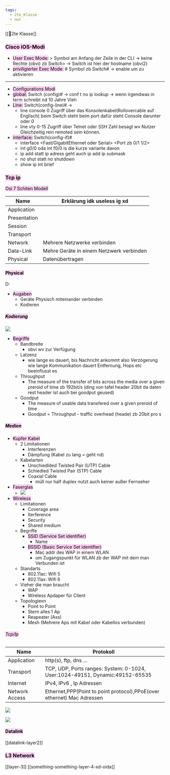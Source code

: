 ```yaml
---
tags:
  - 2te_Klasse
  - nwt
---
```

[[🥲2te Klasse]]

### <mark style="background: #FFB8EBA6;">Cisco iOS-Modi</mark>

- <mark style="background: #FFB8EBA6;">User Exec Mode:</mark> > Symbol am Anfang der Zeile in der CLI → keine Rechte (obvi) zb Switch> → Switch ist hier der hostname (obvi2)
- <mark style="background: #FFB8EBA6;">priviligierter Exec Mode:</mark> # Symbol zb Switch# → enable um zu aktivieren
- ----------- 
- <mark style="background: #FFB8EBA6;">Configurations Modi</mark>
- <mark style="background: #FFB8EBA6;">global:</mark> Switch (config)# → conf t no ip lookup → wenn irgendwas in term schreibt nd 10 Jahre Vieh
- <mark style="background: #FFB8EBA6;">Line:</mark> Switch(config-line)# →
	- line console 0 Zugriff über das Konsolenkabel(Rollovercable auf Englisch) beim Switch steht beim port dafür steht Console darunter oder 0
	- line vty 0-15 Zugriff über Telnet oder SSH Zahl besagt wv Nutzer Gleichzeitig rein remoted sein können.
- <mark style="background: #FFB8EBA6;">interface:</mark> Switch(config-if)#
	- interface <Fast/GigabitEthernet oder Serial> <Port zb 0/1 1/2>
	- int g0/0 oda int f0/0 is die kurze variante davon
	- ip add statt ip adress geht auch ip add ip submask
	- no shut statt no shutdown
	- show ip int brief 


### <mark style="background: #FFB8EBA6;">Tcp ip</mark>

<mark style="background: #FFB8EBA6;">Osi 7 Schiten Modell</mark>

| Name         | Erklärung idk useless ig xd              |
| ------------ | ---------------------------------------- |
| Application  |                                          |
| Presentation |                                          |
| Session      |                                          |
| Transport    |                                          |
| Network      | Mehrere Netzwerke verbinden              |
| Data-Link    | Mehre Geräte in einem Netzwerk verbinden |
| Physical     | Datenübertragen                          |

#### <mark style="background: #FFB8EBA6;">Physical</mark>

D:

- <mark style="background: #FFB8EBA6;">Augaben</mark>
	- Geräte Physisch miteinander verbinden
	- Kodieren

##### <mark style="background: #FFB8EBA6;">Kodierung</mark>

![](DR01-12-2023-30.excalidraw.svg)
- <mark style="background: #FFB8EBA6;">Begriffe</mark>
	- Bandbreite
		- obvi wv zur Verfügung
	- Latzenz
		- wie lange es dauert, bis Nachricht ankommt also Verzögerung wie lange Kommunikation dauert Entfernung, Hops etc beeinflusst es
	- Throughput
		- The measure of the transfer of bits across the media over a given preroid of time zb 192bit/s (ding von tafel header 20bit da daten rest header ist auch bei goodput geused)
	- Goodput
		- The measure of usable data transfered over a given preroid of time 
		- Goodput = Throughput - traffic overhead (heade) zb 20bit pro s

##### <mark style="background: #FFB8EBA6;">Medien</mark>

- <mark style="background: #FFB8EBA6;">Kupfer Kabel</mark>
	- 2 Limitationen
		- Interferenzen
		- Dämpfung (Kabel zu lang = geht nd)
	- Kabelarten
		- Unschiedlded Twisted Pair (UTP) Cable
		- Schiedled Twisted Pair (STP) Cable
		- Coaxial Cable
			- müll nur half duplex nutzt auch keiner außer Fernseher
- <mark style="background: #FFB8EBA6;">Faserglas</mark>
	- ![](DR01-12-2023-05.excalidraw.svg)
- <mark style="background: #FFB8EBA6;">Wireless</mark>
	- Limitationen
		- Coverage area
		- Iterference
		- Security
		- Shared medium
	- Begriffe
		- <mark style="background: #FFB8EBA6;">SSID (Service Set identifier)</mark>
			- Name
		- <mark style="background: #FFB8EBA6;">BSSID (Basic Service Set identifier)</mark>
			- Mac addr des WAP in einem WLAN 
			- um Zugangspunkt für WLAN zb der WAP mit dem man Verbunden ist
	- Standarts
		- 802.11ac: Wifi 5
		- 802.11ax: Wifi 6
	- Vieher die man braucht
		- WAP
		- Wireless Apdaper für Client 
	- Topologiexn
		- Point to Point 
		- Stern alles 1 Ap
		- Reapeater (Ass)
		- Mesh (Mehrere Aps mit Kabel oder Kabellos verbunden)


###### <mark style="background: #FFB8EBA6;">Tcp/Ip</mark>

| Name           | Protokoll                                                                    |
| -------------- | ---------------------------------------------------------------------------- |
| Application    | http(s), ftp, dns ...                                                        |
| Transport      | TCP, UDP, Ports ranges: System: 0-1024, User:1024-49151, Dynamic:49152-65535 |
| Internet       | IPv4, IPv6 , Ip Adressen                                                     |
| Network Access | Ethernet,PPP(Point to point protocol),PPoE(over ethernet) Mac Adressen       |

![](dr_Fr_21_2023_27.excalidraw.svg)

![](dr_Fr_44_2023_18.excalidraw.svg)




#### <mark style="background: #FFB8EBA6;">Datalink</mark>

[[datalink-layer2]]

### <mark style="background: #FFB8EBA6;">L3 Network</mark> 

[[layer-3]]
[[something-something-layer-4-xd-oida]]